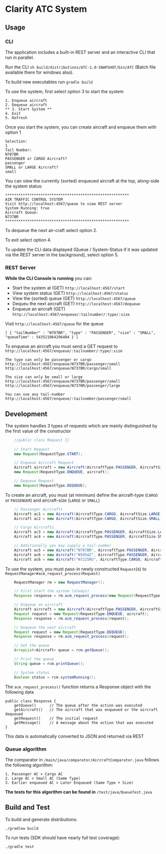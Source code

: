 # Clarity ATC System

## Usage

### CLI
The application includes a built-in REST server and an interactive CLI that run in parallel.

Run the CLI `sh build/distributions/ATC-1.0-SNAPSHOT/bin/ATC`  (Batch file available there for windows also).

To build new executables run `gradle build`

To use the system, first select option 3 to start the system

```
1. Enqueue aircraft
2. Dequeue aircraft
** 3. Start System **
4. Exit
5. Refresh
```

Once you start the system, you can create aircraft and enqueue them with option 1

```
Selection:
1
Tail Number:
N787BR
PASSENGER or CARGO Aircraft?
passenger
SMALL or LARGE Aircraft?
small
```

You can view the currently (sorted) enqueued aircraft at the top, along-side the system status:

```
********************************************************
AIR TRAFFIC CONTROL SYSTEM
Visit http://localhost:4567/queue to view REST server
System Running: true
Aircraft Queue:
N737BR
********************************************************
```

To dequeue the next air-craft select option 2.

To exit select option 4.

To update the CLI data displayed (Queue / System-Status if it was updated via the REST server in the background), select option 5.

### REST Server

**While the CLI Console is running**  you can:
 - Start the system at (GET) `http://localhost:4567/start`
 - View system status (GET) `http://localhost:4567/status`
 - View the (sorted) queue (GET) `http://localhost:4567/queue`
 - Dequeu the next aircraft (GET) `http://localhost:4567/dequeue`
 - Enqueue an aircraft (GET) `http://localhost:4567/enqueue/:tailnumber/:type/:size`

Visit `http://localhost:4567/queue` for the queue

```
[ { "tailNumber" : "N787BR", "type" : "PASSENGER", "size" : "SMALL", "queueTime" : 543521064296404 } ]
```

To enqueue an aircraft you must send a GET request to `http://localhost:4567/enqueue/:tailnumber/:type/:size`

```
The type can only be passenger or cargo
http://localhost:4567/enqueue/N737BR/passenger/small
http://localhost:4567/enqueue/N737BR/cargo/small

The size can only be small or large
http://localhost:4567/enqueue/N737BR/passenger/small
http://localhost:4567/enqueue/N737BR/passenger/large

You can use any tail-number
http://localhost:4567/enqueue/:tailnumber/passenger/small
```

## Development

The system handles 3 types of requests which are mainly distinguished by the first value of the constructor

```java
    //public class Request {}
    
    // Start Request
    new Request(RequestType.START);

    // Enqueue Aircraft Request
    Aircraft aircraft = new Aircraft(AircraftType.PASSENGER, AircraftSize.LARGE);
    new Request(RequestType.ENQUEUE, aircraft);

    // Dequeue Request
    new Request(RequestType.DEQUEUE);
```

To create an aircraft, you must (at minimum) define the aircraft-type (`CARGO` or `PASSENGER`) and aircraft-size (`LARGE` or `SMALL`)


```java
    // Passenger Aircrafts
    Aircraft ac1 = new Aircraft(AircraftType.CARGO, AircraftSize.LARGE);
    Aircraft ac2 = new Aircraft(AircraftType.CARGO, AircraftSize.SMALL);

    // Cargo Aircrafts
    Aircraft ac3 = new Aircraft(AircraftType.PASSENGER, AircraftSize.LARGE);
    Aircraft ac4 = new Aircraft(AircraftType.PASSENGER, AircraftSize.SMALL);

    // Additionally you may supply a tail-number
    Aircraft ac5 = new Aircraft("N787BR", AircraftType.PASSENGER, AircraftSize.SMALL);
    Aircraft ac6 = new Aircraft("N595AZ", AircraftType.PASSENGER, AircraftSize.LARGE);
    Aircraft ac6 = new Aircraft("N7225RU", AircraftType.CARGO, AircraftSize.LARGE);
```

To use the system, you must pass-in newly constructed `Request`(s) to `RequestManager#acm_request_process(Request)`

```java
    RequestManager rm = new RequestManager();

    // First start the system (always)
    Response response = rm.acm_request_process(new Request(RequestType.START));

    // Enqueue an aircraft
    Aircraft aircraft = new Aircraft(AircraftType.PASSENGER, AircraftSize.LARGE);
    Request request = new Request(RequestType.ENQUEUE, aircraft);
    Response response = rm.acm_request_process(request);

    // Dequeue the next aircraft
    Request request = new Request(RequestType.DEQUEUE);
    Response response = rm.acm_request_process(request);

    // Get the queue
    ArrayList<Aircraft> queue = rcm.getQueue();

    // Print the queue
    String queue = rcm.printQueue();

    // System status
    Boolean status = rcm.systemRunning();
```

The `acm_request_process()` function returns a Response object with the following data

```
public class Response {
    getQueue()      // The queue after the action was executed
    getAircraft()   // The aircraft that was enqueued or the aircraft dequeued
    getRequest()    // The initial request
    getMessage()    // A message about the action that was executed
}
```

This data is automatically converted to JSON and returned via REST


### Queue algorithm

The comparator in `/main/java/comparator/AircraftComparator.java` follows the following algorithm:

```
1. Passenger AC > Cargo AC
2. Large AC > Small AC (Same Type)
3. Earlier enqueued AC > Later Enqueued (Same Type + Size)
```

**The tests for this algorithm can be found in** `/test/java/QueueTest.java`

## Build and Test

To build and generate distributions:

```
./gradlew build
```

To run tests (SDK should have nearly full test coverage):

```
./gradle test
```